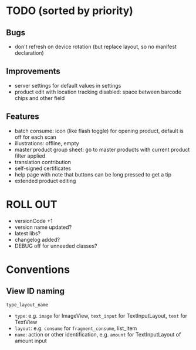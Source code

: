 # TODO (sorted by priority)

## Bugs

- don't refresh on device rotation (but replace layout, so no manifest declaration)

## Improvements

- server settings for default values in settings
- product edit with location tracking disabled: space between barcode chips and other field

## Features

- batch consume: icon (like flash toggle) for opening product, default is off for each scan
- illustrations: offline, empty
- master product group sheet: go to master products with current product filter applied
- translation contribution
- self-signed certificates
- help page with note that buttons can be long pressed to get a tip
- extended product editing

# ROLL OUT

- versionCode +1
- version name updated?
- latest libs?
- changelog added?
- DEBUG off for unneeded classes?

# Conventions

## View ID naming

`type_layout_name`

- `type`: e.g. `image` for ImageView, `text_input` for TextInputLayout, `text` for TextView
- `layout`: e.g. `consume` for `fragment_consume`, list_item
- `name`: action or other identification, e.g. `amount` for TextInputLayout of amount input